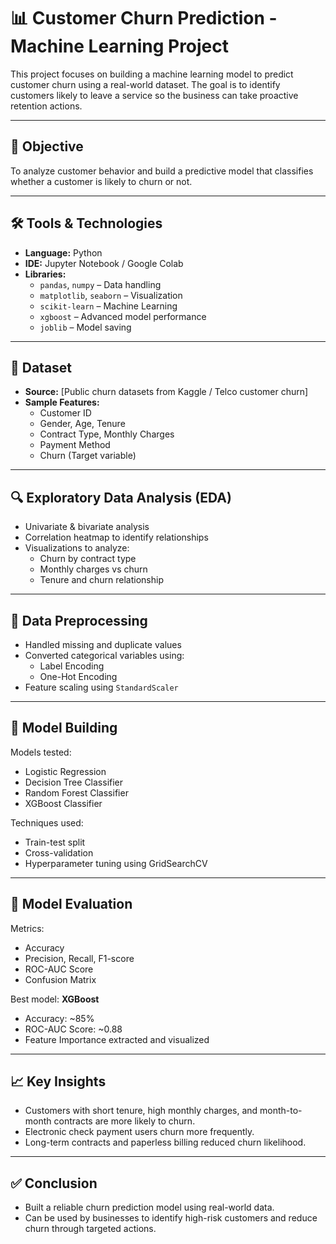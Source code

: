 # 📊 Customer Churn Prediction - Machine Learning Project

This project focuses on building a machine learning model to predict customer churn using a real-world dataset. The goal is to identify customers likely to leave a service so the business can take proactive retention actions.

---

## 📌 Objective

To analyze customer behavior and build a predictive model that classifies whether a customer is likely to churn or not.

---

## 🛠️ Tools & Technologies

- **Language:** Python  
- **IDE:** Jupyter Notebook / Google Colab  
- **Libraries:** 
  - `pandas`, `numpy` – Data handling
  - `matplotlib`, `seaborn` – Visualization
  - `scikit-learn` – Machine Learning
  - `xgboost` – Advanced model performance
  - `joblib` – Model saving

---

## 📁 Dataset

- **Source:** [Public churn datasets from Kaggle / Telco customer churn]
- **Sample Features:**
  - Customer ID
  - Gender, Age, Tenure
  - Contract Type, Monthly Charges
  - Payment Method
  - Churn (Target variable)

---

## 🔍 Exploratory Data Analysis (EDA)

- Univariate & bivariate analysis
- Correlation heatmap to identify relationships
- Visualizations to analyze:
  - Churn by contract type
  - Monthly charges vs churn
  - Tenure and churn relationship

---

## 🔄 Data Preprocessing

- Handled missing and duplicate values
- Converted categorical variables using:
  - Label Encoding
  - One-Hot Encoding
- Feature scaling using `StandardScaler`

---

## 🤖 Model Building

Models tested:
- Logistic Regression
- Decision Tree Classifier
- Random Forest Classifier
- XGBoost Classifier

Techniques used:
- Train-test split
- Cross-validation
- Hyperparameter tuning using GridSearchCV

---

## 🧪 Model Evaluation

Metrics:
- Accuracy
- Precision, Recall, F1-score
- ROC-AUC Score
- Confusion Matrix

Best model: **XGBoost**
- Accuracy: ~85%
- ROC-AUC Score: ~0.88
- Feature Importance extracted and visualized

---

## 📈 Key Insights

- Customers with short tenure, high monthly charges, and month-to-month contracts are more likely to churn.
- Electronic check payment users churn more frequently.
- Long-term contracts and paperless billing reduced churn likelihood.

---

## ✅ Conclusion

- Built a reliable churn prediction model using real-world data.
- Can be used by businesses to identify high-risk customers and reduce churn through targeted actions.


